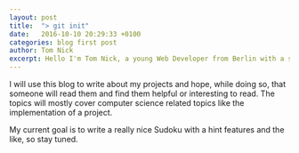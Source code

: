 ```yaml
---
layout: post
title:  "> git init"
date:   2016-10-10 20:29:33 +0100
categories: blog first post
author: Tom Nick
excerpt: Hello I'm Tom Nick, a young Web Developer from Berlin with a strong focus on Frontend Development. I studied Computer Science at the TU Berlin and work currently at LIQID as a Senior Frontend Developer.
---
```

I will use this blog to write about my projects and hope, while doing so, that someone will read them and find them helpful
or interesting to read. The topics will mostly cover computer science related topics like the implementation of a project.

My current goal is to write a really nice Sudoku with a hint features and the like, so stay tuned.
